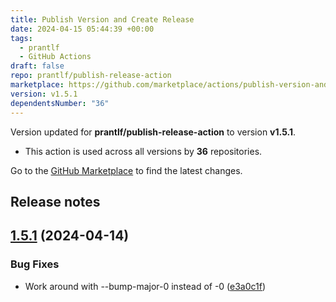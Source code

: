 ```yaml
---
title: Publish Version and Create Release
date: 2024-04-15 05:44:39 +00:00
tags:
  - prantlf
  - GitHub Actions
draft: false
repo: prantlf/publish-release-action
marketplace: https://github.com/marketplace/actions/publish-version-and-create-release
version: v1.5.1
dependentsNumber: "36"
---
```



Version updated for **prantlf/publish-release-action** to version **v1.5.1**.
- This action is used across all versions by **36** repositories.

Go to the [GitHub Marketplace](https://github.com/marketplace/actions/publish-version-and-create-release) to find the latest changes.

## Release notes

## [1.5.1](https://github.com/prantlf/publish-release-action/compare/v1.5.0...v1.5.1) (2024-04-14)

### Bug Fixes

* Work around with --bump-major-0 instead of -0 ([e3a0c1f](https://github.com/prantlf/publish-release-action/commit/e3a0c1f76239928645c78d340f56790d6970cb22))
